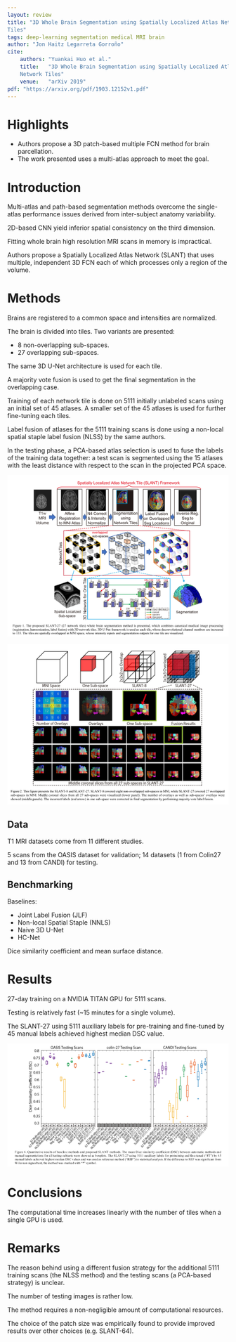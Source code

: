 ```yaml
---
layout: review
title: "3D Whole Brain Segmentation using Spatially Localized Atlas Network
Tiles"
tags: deep-learning segmentation medical MRI brain
author: "Jon Haitz Legarreta Gorroño"
cite:
    authors: "Yuankai Huo et al."
    title:   "3D Whole Brain Segmentation using Spatially Localized Atlas
    Network Tiles"
    venue:   "arXiv 2019"
pdf: "https://arxiv.org/pdf/1903.12152v1.pdf"
---
```



# Highlights

- Authors propose a 3D patch-based multiple FCN method for brain parcellation.
- The work presented uses a multi-atlas approach to meet the goal.


# Introduction

Multi-atlas and path-based segmentation methods overcome the single-atlas
performance issues derived from inter-subject anatomy variability.

2D-based CNN yield inferior spatial consistency on the third dimension.

Fitting whole brain high resolution MRI scans in memory is impractical.

Authors propose a Spatially Localized Atlas Network (SLANT) that uses
multiple, independent 3D FCN each of which processes only a region of the
volume.


# Methods

Brains are registered to a common space and intensities are normalized.

The brain is divided into tiles. Two variants are presented:
- 8 non-overlapping sub-spaces.
- 27 overlapping sub-spaces.

The same 3D U-Net architecture is used for each tile.

A majority vote fusion is used to get the final segmentation in the
overlapping case.

Training of each network tile is done on 5111 initially unlabeled scans using
an initial set of 45 atlases. A smaller set of the 45 atlases is used for
further fine-tuning each tiles.

Label fusion of atlases for the 5111 training scans is done using a non-local
spatial staple label fusion (NLSS) by the same authors.

In the testing phase, a PCA-based atlas selection is used to fuse the labels of
the training data together: a test scan is segmented using the 15 atlases with
the least distance with respect to the scan in the projected PCA space.


![](/deep-learning/images/SLANTWholeBrainSegmentation/NetworkTiles.png)

![](/deep-learning/images/SLANTWholeBrainSegmentation/SLANTSubspaces.png)

## Data

T1 MRI datasets come from 11 different studies.

5 scans from the OASIS dataset for validation; 14 datasets (1 from Colin27 and
13 from CANDI) for testing.

## Benchmarking

Baselines:
- Joint Label Fusion (JLF)
- Non-local Spatial Staple (NNLS)
- Naive 3D U-Net
- HC-Net

Dice similarity coefficient and mean surface distance.


# Results

27-day training on a NVIDIA TITAN GPU for 5111 scans.

Testing is relatively fast (~15 minutes for a single volume).

The SLANT-27 using 5111 auxiliary labels for pre-training and fine-tuned by 45
manual labels achieved highest median DSC value.

![](/deep-learning/images/SLANTWholeBrainSegmentation/Results.png)


# Conclusions

The computational time increases linearly with the number of tiles when a single
GPU is used.


# Remarks

The reason behind using a different fusion strategy for the additional 5111
training scans (the NLSS method) and the testing scans (a PCA-based strategy)
is unclear.

The number of testing images is rather low.

The method requires a non-negligible amount of computational resources.

The choice of the patch size was empirically found to provide improved results
over other choices (e.g. SLANT-64).
